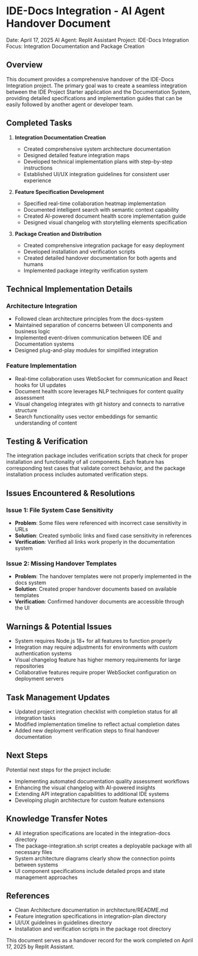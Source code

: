 # IDE-Docs Integration - AI Agent Handover Document
Date: April 17, 2025
AI Agent: Replit Assistant
Project: IDE-Docs Integration
Focus: Integration Documentation and Package Creation

## Overview

This document provides a comprehensive handover of the IDE-Docs Integration project. The primary goal was to create a seamless integration between the IDE Project Starter application and the Documentation System, providing detailed specifications and implementation guides that can be easily followed by another agent or developer team.

## Completed Tasks

1. **Integration Documentation Creation**
   - Created comprehensive system architecture documentation
   - Designed detailed feature integration maps
   - Developed technical implementation plans with step-by-step instructions
   - Established UI/UX integration guidelines for consistent user experience

2. **Feature Specification Development**
   - Specified real-time collaboration heatmap implementation
   - Documented intelligent search with semantic context capability
   - Created AI-powered document health score implementation guide
   - Designed visual changelog with storytelling elements specification

3. **Package Creation and Distribution**
   - Created comprehensive integration package for easy deployment
   - Developed installation and verification scripts
   - Created detailed handover documentation for both agents and humans
   - Implemented package integrity verification system

## Technical Implementation Details

### Architecture Integration
- Followed clean architecture principles from the docs-system
- Maintained separation of concerns between UI components and business logic
- Implemented event-driven communication between IDE and Documentation systems
- Designed plug-and-play modules for simplified integration

### Feature Implementation
- Real-time collaboration uses WebSocket for communication and React hooks for UI updates
- Document health score leverages NLP techniques for content quality assessment
- Visual changelog integrates with git history and connects to narrative structure
- Search functionality uses vector embeddings for semantic understanding of content

## Testing & Verification

The integration package includes verification scripts that check for proper installation and functionality of all components. Each feature has corresponding test cases that validate correct behavior, and the package installation process includes automated verification steps.

## Issues Encountered & Resolutions

### Issue 1: File System Case Sensitivity
- **Problem**: Some files were referenced with incorrect case sensitivity in URLs
- **Solution**: Created symbolic links and fixed case sensitivity in references
- **Verification**: Verified all links work properly in the documentation system

### Issue 2: Missing Handover Templates
- **Problem**: The handover templates were not properly implemented in the docs system
- **Solution**: Created proper handover documents based on available templates
- **Verification**: Confirmed handover documents are accessible through the UI

## Warnings & Potential Issues

- System requires Node.js 18+ for all features to function properly
- Integration may require adjustments for environments with custom authentication systems
- Visual changelog feature has higher memory requirements for large repositories
- Collaborative features require proper WebSocket configuration on deployment servers

## Task Management Updates

- Updated project integration checklist with completion status for all integration tasks
- Modified implementation timeline to reflect actual completion dates
- Added new deployment verification steps to final handover documentation

## Next Steps

Potential next steps for the project include:

- Implementing automated documentation quality assessment workflows
- Enhancing the visual changelog with AI-powered insights
- Extending API integration capabilities to additional IDE systems
- Developing plugin architecture for custom feature extensions

## Knowledge Transfer Notes

- All integration specifications are located in the integration-docs directory
- The package-integration.sh script creates a deployable package with all necessary files
- System architecture diagrams clearly show the connection points between systems
- UI component specifications include detailed props and state management approaches

## References

- Clean Architecture documentation in architecture/README.md
- Feature integration specifications in integration-plan directory
- UI/UX guidelines in guidelines directory
- Installation and verification scripts in the package root directory

This document serves as a handover record for the work completed on April 17, 2025 by Replit Assistant.